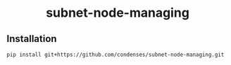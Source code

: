 
<br /><br />
<div align="center">
  <h1 align="center">subnet-node-managing</h1>
</div>

## Installation

```bash
pip install git+https://github.com/condenses/subnet-node-managing.git
```
